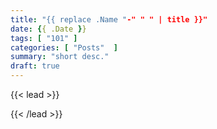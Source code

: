 ```yaml
---
title: "{{ replace .Name "-" " " | title }}"
date: {{ .Date }}
tags: [ "101" ]
categories: [ "Posts"  ]
summary: "short desc."
draft: true
---
```

{{< lead >}}

{{< /lead >}}

